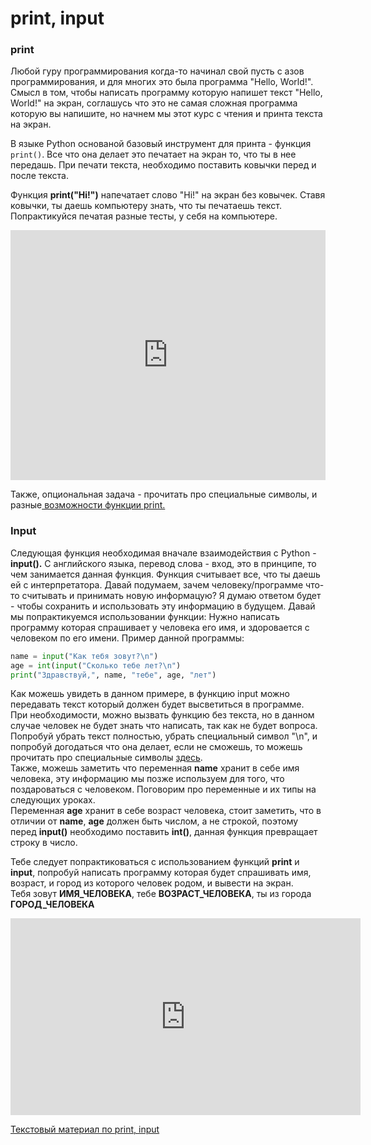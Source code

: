 # print, input

### print  

Любой гуру программирования когда-то начинал свой пусть с азов программирования, и для многих это была программа "Hello, World!".
Смысл в том, чтобы написать программу которую напишет текст "Hello, World!" на экран, соглашусь что это не самая сложная программа которую вы напишите, 
но начнем мы этот курс с чтения и принта текста на экран.    

В языке Python основаной базовый инструмент для принта - функция `print()`. Все что она делает это печатает на экран то, что ты в нее передашь. При печати текста, необходимо
поставить ковычки перед и после текста.   

Функция **print("Hi!")** напечатает слово "Hi!" на экран без ковычек. Ставя ковычки, ты даешь компьютеру знать, что ты печатаешь текст.
Попрактикуйся печатая разные тесты, у себя на компьютере. 

<iframe height="400px" width="100%" src="https://repl.it/@SakenMukanov/WheatFragrantSyndrome?lite=true" scrolling="no" frameborder="no" allowtransparency="true" allowfullscreen="true" sandbox="allow-forms allow-pointer-lock allow-popups allow-same-origin allow-scripts allow-modals"></iframe>
 
Также, опциональная задача - прочитать про специальные символы, и разные<a href="https://pythonworld.ru/tipy-dannyx-v-python/stroki-literaly-strok.html" target="_blank"> возможности функции print.</a>

### Input  

Следующая функция необходимая вначале взаимодействия с Python - **input().** С английского языка, перевод слова - вход, это в принципе, то чем занимается данная функция. Функция считывает все, что ты даешь ей с интерпретатора. Давай подумаем, зачем человеку/программе что-то считывать и принимать новую информацую? Я думаю ответом будет - чтобы сохранить и использовать эту информацию в будущем. Давай мы попрактикуемся использовании функции:
Нужно написать программу которая спрашивает у человека его имя, и здоровается с человеком по его имени. Пример данной программы:
```python
name = input("Как тебя зовут?\n")  
age = int(input("Сколько тебе лет?\n")
print("Здравствуй,", name, "тебе", age, "лет")
```
Как можешь увидеть в данном примере, в функцию input можно передавать текст который должен будет высветиться в программе.   
При необходимости, можно вызвать функцию без текста, но в данном случае человек не будет знать что написать, так как не будет вопроса.   
Попробуй убрать текст полностью, убрать специальный символ "\n", и попробуй догодаться что она делает, если не сможешь, то можешь прочитать про специальные символы <a href="https://pythonworld.ru/tipy-dannyx-v-python/stroki-literaly-strok.html" target="_blank">здесь</a>.   
Также, можешь заметить что переменная **name** хранит в себе имя человека, эту информацию мы позже используем для того, что поздароваться с человеком. Поговорим про переменные и их типы на следующих уроках.   
Переменная **age** хранит в себе возраст человека, стоит заметить, что в отличии от **name**, **age** должен быть числом, а не строкой, поэтому перед **input()** необходимо поставить **int()**, данная функция превращает строку в число.

Тебе следует попрактиковаться с использованием функций **print** и **input**, попробуй написать программу которая будет спрашивать имя, возраст, и город из которого человек родом, и вывести на экран.    
Тебя зовут **ИМЯ_ЧЕЛОВЕКА**, тебе **ВОЗРАСТ_ЧЕЛОВЕКА**, ты из города **ГОРОД_ЧЕЛОВЕКА**

<iframe width="560" height="315" src="https://www.youtube.com/embed/yuyq2BrHMJE" frameborder="0" allow="accelerometer; autoplay; encrypted-media; gyroscope; picture-in-picture" allowfullscreen></iframe>


<a href="https://younglinux.info/python/input.php" target="_blank">Текстовый материал по print, input </a>  

